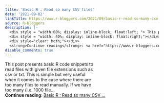 ```yaml
---
title: 'Basic R : Read so many CSV files'
date: '2021-09-02'
linkTitle: https://www.r-bloggers.com/2021/09/basic-r-read-so-many-csv-files/
source: R-bloggers
description: |-
  <div style = "width:60%; display: inline-block; float:left; "> This post presents basic R code snippets to read files with given file extensions such as csv or txt. This is simple but very useful when it comes to the case where there are too many files to read manually. If we have too many (i.e. 1000 file...</div>
  <div style = "width: 40%; display: inline-block; float:right;"></div>
  <div style="clear: both;"></div>
  <strong>Continue reading</strong>: <a href="https://www.r-bloggers.com/2021/09/basic-r-read-so-many-csv-files/">Basic R : Read so many CSV ...
disable_comments: true
---
```

<div style = "width:60%; display: inline-block; float:left; "> This post presents basic R code snippets to read files with given file extensions such as csv or txt. This is simple but very useful when it comes to the case where there are too many files to read manually. If we have too many (i.e. 1000 file...</div>
<div style = "width: 40%; display: inline-block; float:right;"></div>
<div style="clear: both;"></div>
<strong>Continue reading</strong>: <a href="https://www.r-bloggers.com/2021/09/basic-r-read-so-many-csv-files/">Basic R : Read so many CSV ...